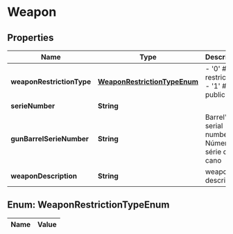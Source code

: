 
# Weapon

## Properties
Name | Type | Description | Notes
------------ | ------------- | ------------- | -------------
**weaponRestrictionType** | [**WeaponRestrictionTypeEnum**](#WeaponRestrictionTypeEnum) | - &#39;0&#39; # restrict use - &#39;1&#39; # public use  | 
**serieNumber** | **String** |  | 
**gunBarrelSerieNumber** | **String** | Barrel&#39;s serial number. Número de série do cano  | 
**weaponDescription** | **String** | weapon description | 


<a name="WeaponRestrictionTypeEnum"></a>
## Enum: WeaponRestrictionTypeEnum
Name | Value
---- | -----




